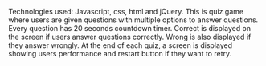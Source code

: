 Technologies used: Javascript, css, html and jQuery.
This is quiz game where users are given questions with multiple options to answer questions.
Every question has 20 seconds countdown timer.
Correct is displayed on the screen if users answer questions correctly.
Wrong is also displayed if they answer wrongly. 
At the end of each quiz, a screen is displayed showing users performance and restart button if they want to retry.
